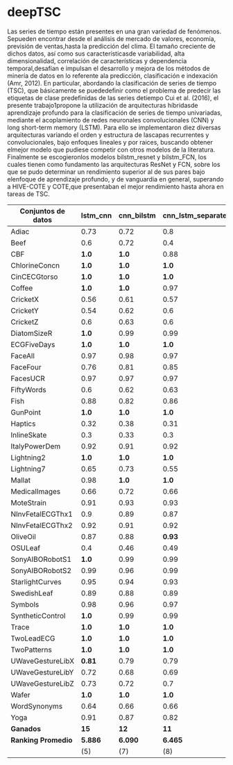 # deepTSC
Las  series  de  tiempo  están  presentes  en  una  gran  variedad  de  fenómenos.  Sepueden  encontrar  desde  el  análisis  de  mercado  de  valores,  economía,  previsión  de  ventas,hasta la predicción del clima. El tamaño creciente de dichos datos, así como sus característicasde  variabilidad,  alta  dimensionalidad,  correlación  de  características  y  dependencia  temporal,desafían e impulsan el desarrollo y mejora de los métodos de minería de datos en lo referente ala predicción, clasificación e indexación (Amr, 2012).
En particular, abordando la clasificación de series de tiempo (TSC), que básicamente se puededefinir  como  el  problema  de  predecir  las  etiquetas  de  clase  predefinidas  de  las  series  detiempo  Cui  et  al.  (2016),  el  presente  trabajo1propone  la  utilización  de  arquitecturas  híbridasde  aprendizaje  profundo  para  la  clasificación  de  series  de  tiempo  univariadas,  mediante  el acoplamiento de redes neuronales convolucionales (CNN) y long short-term memory (LSTM).
Para  ello  se  implementaron  diez  diversas  arquitecturas  variando  el  orden  y  estructura  de  lascapas recurrentes y convolucionales, bajo enfoques lineales y por raices, buscando obtener elmejor modelo que pudiese competir con otros modelos de la literatura. Finalmente se escogieronlos modelos bilstm_resnet y bilstm_FCN, los cuales tienen como fundamento las arquitecturas ResNet y FCN, sobre los que se pudo determinar un rendimiento superior al de sus pares bajo elenfoque de aprendizaje profundo, y de vanguardia en general, superando a HIVE-COTE y COTE,que presentaban el mejor rendimiento hasta ahora en tareas de TSC.

| **Conjuntos de datos** | **lstm_cnn** | **cnn_bilstm** | **cnn_lstm_separated** | **multi_cnn_bilstm2** | **cnn_lstm_separated2** | **multi_cnn_bilstm** | **resnet_bilstm** | **bilstm_resnet** | **FCN_bilstm** | **bilstm_FCN** |
| --- | --- | --- | --- | --- | --- | --- | --- | --- | --- | --- |
| Adiac | 0.73 | 0.72 | 0.8 | 0.22 | 0.77 | 0.69 | 0.75 | **0.82** | 0.77 | 0.76 |
| Beef | 0.6 | 0.72 | 0.4 | 0.59 | 0.61 | 0.69 | 0.79 | 0.72 | **0.86** | 0.79 |
| CBF | **1.0** | **1.0** | 0.88 | 0.99 | 0.87 | **1.0** | **1.0** | **1.0** | **1.0** | **1.0** |
| ChlorineConcn | **1.0** | **1.0** | **1.0** | **1.0** | **1.0** | **1.0** | **1.0** | **1.0** | **1.0** | **1.0** |
| CinCECGtorso | **1.0** | **1.0** | **1.0** | **1.0** | 0.99 | **1.0** | 0.99 | **1.0** | **1.0** | **1.0** |
| Coffee | **1.0** | **1.0** | 0.97 | 0.94 | **1.0** | 0.88 | **1.0** | **1.0** | **1.0** | **1.0** |
| CricketX | 0.56 | 0.61 | 0.57 | 0.65 | 0.56 | 0.67 | 0.71 | **0.85** | 0.71 | 0.83 |
| CricketY | 0.54 | 0.62 | 0.6 | 0.64 | 0.56 | 0.65 | 0.69 | **0.79** | 0.68 | 0.76 |
| CricketZ | 0.6 | 0.63 | 0.6 | 0.7 | 0.59 | 0.72 | 0.74 | **0.86** | 0.78 | 0.79 |
| DiatomSizeR | **1.0** | 0.99 | 0.99 | 0.95 | 0.99 | 0.99 | **1.0** | **1.0** | 0.97 | **1.0** |
| ECGFiveDays | **1.0** | **1.0** | **1.0** | **1.0** | **1.0** | **1.0** | **1.0** | **1.0** | **1.0** | **1.0** |
| FaceAll | 0.97 | 0.98 | 0.97 | 0.98 | 0.96 | 0.98 | **1.0** | **1.0** | 0.99 | 0.99 |
| FaceFour | 0.76 | 0.81 | 0.85 | 0.87 | 0.82 | 0.87 | **1.0** | **1.0** | **1.0** | **1.0** |
| FacesUCR | 0.97 | 0.97 | 0.97 | 0.97 | 0.96 | 0.98 | 0.99 | **1.0** | 0.99 | **1.0** |
| FiftyWords | 0.6 | 0.62 | 0.63 | 0.63 | 0.61 | 0.65 | 0.6 | **0.82** | 0.66 | 0.81 |
| Fish | 0.88 | 0.82 | 0.86 | 0.74 | 0.84 | 0.83 | **0.97** | **0.97** | 0.91 | 0.96 |
| GunPoint | **1.0** | **1.0** | **1.0** | 0.98 | **1.0** | **1.0** | **1.0** | **1.0** | **1.0** | **1.0** |
| Haptics | 0.32 | 0.38 | 0.31 | 0.32 | 0.32 | 0.32 | 0.2 | **0.52** | 0.27 | 0.51 |
| InlineSkate | 0.3 | 0.33 | 0.3 | 0.29 | 0.32 | 0.21 | 0.19 | 0.41 | 0.22 | **0.49** |
| ItalyPowerDem | 0.92 | 0.91 | 0.92 | 0.92 | 0.92 | 0.92 | 0.93 | **0.95** | 0.94 | 0.93 |
| Lightning2 | **1.0** | **1.0** | **1.0** | **1.0** | **1.0** | **1.0** | **1.0** | **1.0** | **1.0** | **1.0** |
| Lightning7 | 0.65 | 0.73 | 0.55 | 0.66 | 0.54 | 0.64 | 0.81 | **0.89** | 0.8 | 0.86 |
| Mallat | 0.98 | **1.0** | **1.0** | 0.96 | 0.99 | 0.63 | **1.0** | **1.0** | 0.99 | **1.0** |
| MedicalImages | 0.66 | 0.72 | 0.66 | 0.69 | 0.67 | 0.74 | 0.72 | **0.78** | 0.73 | **0.78** |
| MoteStrain | 0.91 | 0.93 | 0.93 | 0.95 | 0.93 | 0.93 | 0.95 | **0.97** | 0.91 | 0.95 |
| NInvFetalECGThx1 | 0.9 | 0.89 | 0.87 | 0.73 | 0.88 | 0.83 | 0.95 | **0.97** | 0.91 | 0.96 |
| NInvFetalECGThx2 | 0.92 | 0.91 | 0.92 | 0.89 | 0.9 | 0.89 | 0.93 | **0.95** | 0.93 | **0.95** |
| OliveOil | 0.87 | 0.88 | **0.93** | 0.61 | 0.85 | 0.72 | 0.37 | 0.0 | 0.5 | 0.0 |
| OSULeaf | 0.4 | 0.46 | 0.49 | 0.49 | 0.44 | 0.54 | 0.7 | **0.99** | 0.65 | 0.9 |
| SonyAIBORobotS1 | **1.0** | 0.99 | 0.99 | **1.0** | 0.99 | **1.0** | **1.0** | **1.0** | **1.0** | **1.0** |
| SonyAIBORobotS2 | 0.99 | 0.96 | 0.99 | 0.98 | 0.98 | 0.99 | **1.0** | **1.0** | 0.99 | **1.0** |
| StarlightCurves | 0.95 | 0.94 | 0.93 | 0.94 | 0.93 | 0.83 | 0.94 | 0.95 | 0.92 | **0.96** |
| SwedishLeaf | 0.89 | 0.88 | 0.89 | 0.82 | 0.89 | 0.93 | **0.97** | 0.96 | **0.97** | 0.95 |
| Symbols | 0.98 | 0.96 | 0.97 | 0.96 | 0.96 | 0.98 | 0.93 | **0.99** | 0.95 | 0.98 |
| SyntheticControl | **1.0** | 0.99 | 0.99 | 0.96 | 0.99 | 0.97 | 0.99 | 0.99 | 0.99 | 0.99 |
| Trace | **1.0** | **1.0** | **1.0** | **1.0** | **1.0** | **1.0** | **1.0** | **1.0** | **1.0** | **1.0** |
| TwoLeadECG | **1.0** | **1.0** | **1.0** | **1.0** | **1.0** | **1.0** | **1.0** | **1.0** | **1.0** | **1.0** |
| TwoPatterns | **1.0** | **1.0** | **1.0** | **1.0** | **1.0** | **1.0** | **1.0** | **1.0** | **1.0** | **1.0** |
| UWaveGestureLibX | **0.81** | 0.79 | 0.79 | 0.76 | 0.8 | 0.8 | 0.79 | 0.79 | 0.76 | 0.8 |
| UWaveGestureLibY | 0.72 | 0.68 | 0.69 | 0.65 | 0.68 | 0.7 | 0.65 | **0.73** | 0.62 | **0.73** |
| UWaveGestureLibZ | 0.73 | 0.72 | 0.7 | 0.68 | 0.71 | 0.71 | 0.62 | 0.73 | 0.66 | **0.77** |
| Wafer | **1.0** | **1.0** | **1.0** | **1.0** | **1.0** | **1.0** | **1.0** | **1.0** | **1.0** | **1.0** |
| WordSynonyms | 0.64 | 0.66 | 0.66 | 0.69 | 0.63 | 0.66 | 0.73 | **0.83** | 0.7 | 0.81 |
| Yoga | 0.91 | 0.87 | 0.82 | 0.78 | 0.81 | 0.83 | 0.88 | **0.97** | 0.87 | 0.96 |
| **Ganados** | **15** | **12** | **11** | **9** | **9** | **11** | **18** | **36** | **15** | **23** |
| **Ranking Promedio** | **5.886** | **6.090** | **6.465** | **7.125** | **7.022** | **6.079** | **4.909** | **2.920** | **5.227** | **3.272** |
| | (5) | (7) | (8) | (10) | (9) | (6) | (3) | (1) | (4) | (2) |
